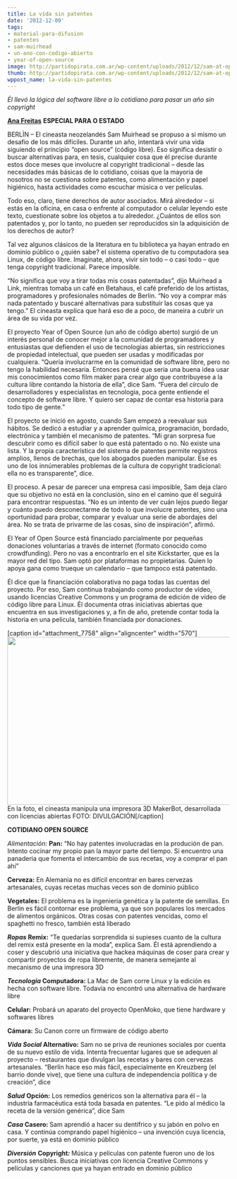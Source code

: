 ```yaml
---
title: La vida sin patentes
date: '2012-12-09'
tags:
- material-para-difusion
- patentes
- sam-muirhead
- un-ano-con-codigo-abierto
- year-of-open-source
image: http://partidopirata.com.ar/wp-content/uploads/2012/12/sam-at-open-design-city-02.jpg
thumb: http://partidopirata.com.ar/wp-content/uploads/2012/12/sam-at-open-design-city-02-150x150.jpg
wppost_name: la-vida-sin-patentes
---
```


<em>Él llevó la lógica del software libre a lo cotidiano para pasar un año sin copyright</em><em> </em>

<strong><a href="http://blogs.estadao.com.br/link/a-vida-sem-patentes/" target="_blank">Ana Freitas</a></strong>
<strong>ESPECIAL PARA O ESTADO</strong>

BERLÌN – El cineasta neozelandés Sam Muirhead se propuso a si mismo un desafio de los más difíciles. Durante un año, intentará vivir una vida siguiendo el principio “open source” (código libre). Eso significa desistir o buscar alternativas para, en tesis, cualquier cosa que él precise durante estos doce meses que involucre al copyright tradicional – desde las necesidades más básicas de lo cotidiano, coisas que la mayoria de nosotros no se cuestiona sobre patentes, como alimentación y papel higiénico, hasta actividades como escuchar música o ver películas.

Todo eso, claro, tiene derechos de autor asociados. Mirá alrededor – si estás en la oficina, en casa o enfrente al computador o celular leyendo este texto, cuestionate sobre los objetos a tu alrededor. ¿Cuántos de ellos son patentados y, por lo tanto, no pueden ser reproducidos sin la adquisición de los derechos de autor?

Tal vez algunos clásicos de la literatura en tu biblioteca ya hayan entrado en dominio público o ¿quién sabe? el sistema operativo de tu computadora sea Linux, de código libre. Imaginate, ahora, vivir sin todo – o casi todo – que tenga copyright tradicional. Parece imposible.

“No significa que voy a tirar todas mis cosas patentadas”, dijo Muirhead a Link, mientras tomaba un café en Betahaus, el café preferido de los artistas, programadores y profesionales nómades de Berlin. “No voy a comprar más nada patentado y buscaré alternativas para substituir las cosas que ya tengo.” El cineasta explica que hará eso de a poco, de maneira a cubrir un área de su vida por vez.

El proyecto Year of Open Source (un año de código aberto) surgió de un interés personal de conocer mejor a la comunidad de programadores y entusiastas que defienden el uso de tecnologias abiertas, sin restricciones de propiedad intelectual, que pueden ser usadas y modificadas por cualquiera. “Queria involucrarme en la comunidad de software libre, pero no tengo la habilidad necesaria. Entonces pensé que seria una buena idea usar mis conocimientos como film maker para crear algo que contribuyese a la cultura libre contando la historia de ella”, dice Sam. “Fuera del círculo de desarrolladores y especialistas en tecnologia, poca gente entiende el concepto de software libre. Y quiero ser capaz de contar esa historia para todo tipo de gente.”

El proyecto se inició en agosto, cuando Sam empezó a reevaluar sus hábitos. Se dedicó a estudiar y a aprender química, programación, bordado, electrónica y también el mecanismo de patentes. “Mi gran sorpresa fue descubrir como es difícil saber lo que está patentado o no. No existe una lista. Y la propia característica del sistema de patentes permite registros amplios, llenos de brechas, que los abogados pueden manipular. Ese es uno de los innúmerables problemas de la cultura de copyright tradicional: ella no es transparente”, dice.

El proceso. A pesar de parecer una empresa casi imposible, Sam deja claro que su objetivo no está en la conclusión, sino en el camino que él seguirá para encontrar respuestas. “No es un intento de ver cuán lejos puedo llegar y cuánto puedo desconectarme de todo lo que involucre patentes, sino una oportunidad para probar, comparar y evaluar una serie de abordajes del área. No se trata de privarme de las cosas, sino de inspiración”, afirmó.

El Year of Open Source está financiado parcialmente por pequeñas donaciones voluntarias a través de internet (formato conocido como crowdfunding). Pero no vas a encontrarlo en el site Kickstarter, que es la mayor red del tipo. Sam optó por plataformas no propietarias. Quien lo apoya gana como trueque un calendario – que tampoco está patentado.

Él dice que la financiación colaborativa no paga todas las cuentas del proyecto. Por eso, Sam continua trabajando como productor de vídeo, usando licencias Creative Commons y un programa de edición de vídeo de código libre para Linux. Él documenta otras iniciativas abiertas que encuentra en sus investigaciones y, a fin de año, pretende contar toda la historia en una película, también financiada por donaciones.

[caption id="attachment_7758" align="aligncenter" width="570"]<a href="http://partidopirata.com.ar/wp-content/uploads/2012/12/sam-at-open-design-city-02.jpg"><img title="sam-at-open-design-city-02" src="http://partidopirata.com.ar/wp-content/uploads/2012/12/sam-at-open-design-city-02.jpg" alt="" width="570" height="380" /></a> En la foto, el cineasta manipula una impresora 3D MakerBot, desarrollada con licencias abiertas FOTO: DIVULGACIÓN[/caption]

<strong>COTIDIANO OPEN SOURCE</strong>

<em>Alimentación:
</em><strong>Pan:</strong> “No hay patentes involucradas en la produción de pan. Intento cocinar my propio pan la mayor parte del tiempo. Si encuentro una panaderia que fomenta el intercambio de sus recetas, voy a comprar el pan ahí”

<strong>Cerveza:</strong> En Alemania no es difícil encontrar en bares cervezas artesanales, cuyas recetas muchas veces son de dominio público

<strong>Vegetales:</strong> El problema es la ingenieria genética y la patente de semillas. En Berlin es fácil contornar ese problema, ya que son populares los mercados de alimentos orgánicos. Otras cosas con patentes vencidas, como el spaghetti no fresco, también está liberado

<strong><em>Ropas </em>
Remix:</strong> “Te quedarías sorprendida si supieses cuanto de la cultura del remix está presente en la moda”, explica Sam. Él está aprendiendo a coser y descubrió una iniciativa que hackea máquinas de coser para crear y compartir proyectos de ropa libremente, de manera semejante al mecanismo de una impresora 3D

<strong><em>Tecnologia
</em></strong><em></em><strong>Computadora:</strong> La Mac de Sam corre Linux y la edición es hecha con software libre. Todavía no encontró una alternativa de hardware libre

<strong>Celular:</strong> Probará un aparato del proyecto OpenMoko, que tiene hardware y softwares libres

<strong>Cámara:</strong> Su Canon corre un firmware de código aberto

<em><strong>Vida Social
</strong></em><strong>Alternativo:</strong> Sam no se priva de reuniones sociales por cuenta de su nuevo estilo de vida. Intenta frecuentar lugares que se adequen al proyecto – restaurantes que divulgan las recetas y bares con cervezas artesanales. “Berlin hace eso más fácil, especialmente en Kreuzberg (el barrio donde vive), que tiene una cultura de independencia política y de creación”, dice

<em><strong>Salud</strong></em>
<strong>Opción:</strong> Los remedios genéricos son la alternativa para él – la industria farmacéutica está toda basada en patentes. “Le pido al médico la receta de la versión genérica”, dice Sam

<strong><em>Casa</em>
Casero: </strong>Sam aprendió a hacer su dentífrico y su jabón en polvo en casa. Y continúa comprando papel higiénico – una invención cuya licencia, por suerte, ya está en dominio público

<em><strong>Diversión</strong></em>
<strong>Copyright<em>:</em> </strong>Música y películas con patente fueron uno de los puntos sensibles. Busca iniciativas con licencia Creative Commons y películas y canciones que ya hayan entrado en dominio público
